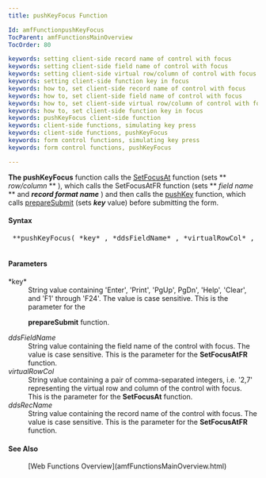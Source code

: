 ```yaml
---
title: pushKeyFocus Function

Id: amfFunctionpushKeyFocus
TocParent: amfFunctionsMainOverview
TocOrder: 80

keywords: setting client-side record name of control with focus
keywords: setting client-side field name of control with focus
keywords: setting client-side virtual row/column of control with focus
keywords: setting client-side function key in focus
keywords: how to, set client-side record name of control with focus
keywords: how to, set client-side field name of control with focus
keywords: how to, set client-side virtual row/column of control with focus
keywords: how to, set client-side function key in focus
keywords: pushKeyFocus client-side function
keywords: client-side functions, simulating key press
keywords: client-side functions, pushKeyFocus
keywords: form control functions, simulating key press
keywords: form control functions, pushKeyFocus

---
```


**The pushKeyFocus** function calls the [ SetFocusAt](amfFunctionSetFocusAt.html) function (sets ** *row/column* ** ), which calls the SetFocusAtFR function (sets ** *field name* ** and ***record format name*** ) and then calls the [ pushKey](amfFunctionpushKey.html) function, which calls [ prepareSubmit](amfFunctionprepareSubmit.html) (sets ***key*** value) before submitting the form.

#### Syntax
<pre class="prettyprint">
 **pushKeyFocus( *key* , *ddsFieldName* , *virtualRowCol* , *ddsRecName*  )** 
          </pre>

#### Parameters
<dl>
            <dt>
 *key* 
            </dt>
            <dd>String value containing 'Enter', 'Print', 'PgUp',
        PgDn', 'Help', 'Clear', and 'F1' through 'F24'. The
        value is case sensitive. This is the parameter for the

 **prepareSubmit**  function.</dd>
            <dt>
 *ddsFieldName* 
            </dt>
            <dd>String value containing the field name of the control
        with focus. The value is case sensitive. This is the
        parameter for the 
 **SetFocusAtFR**  function.</dd>
            <dt>
 *virtualRowCol* 
            </dt>
            <dd>String value containing a pair of comma-separated
        integers, i.e. '2,7' representing the virtual row and
        column of the control with focus. This is the
        parameter for the 
 **SetFocusAt**  function.</dd>
            <dt>
 *ddsRecName* 
            </dt>
            <dd>String value containing the record name of
        the control with focus. The value is case sensitive.
        This is the parameter for the 
 **SetFocusAtFR**  function.</dd>
</dl>

#### See Also
<dl>
          <dd>[Web Functions Overview](amfFunctionsMainOverview.html)</dd></dl>

